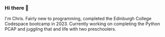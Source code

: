 ### Hi there 👋

I'm Chris.   Fairly new to programming, completed the Edinburgh College Codespace bootcamp in 2023.  Currently working on completing the Python PCAP and juggling that and life with two preschoolers.
<!--
**camajsterek/camajsterek** is a ✨ _special_ ✨ repository because its `README.md` (this file) appears on your GitHub profile.

Here are some ideas to get you started:

- 🔭 I’m currently working on ...
- 🌱 I’m currently learning ...
- 👯 I’m looking to collaborate on ...
- 🤔 I’m looking for help with ...
- 💬 Ask me about ...
- 📫 How to reach me: ...
- 😄 Pronouns: ...
- ⚡ Fun fact: ...
-->
